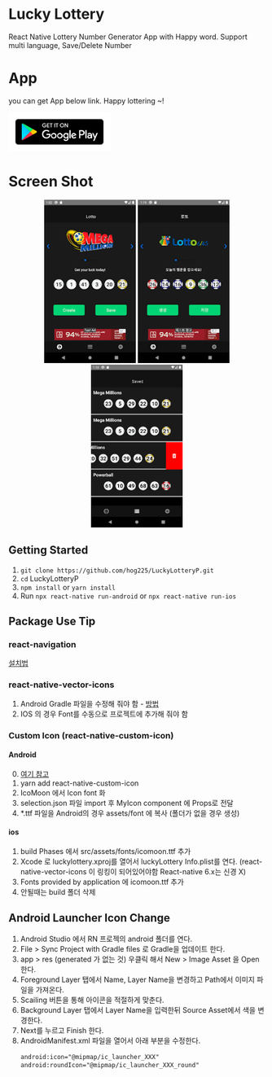 # Lucky Lottery

React Native Lottery Number Generator App with Happy word. Support multi language, Save/Delete Number

# App
you can get App below link. Happy lottering ~!
<p align='left'>
    <a href="https://play.google.com/store/apps/details?id=com.luckylottery">
        <img src="img/en_get.svg" width="200px" height="auto" alt="Google Play"><br/>
    </a>
</p>

# Screen Shot 
<p align='center'>
    <img src="img/1.png" width="180px" height="auto" alt="Main View 1">
    <img src="img/3.png" width="180px" height="auto" alt="Main View 2">
    <img src="img/2.png" width="180px" height="auto" alt="Saved Number">
</p>


## Getting Started

1. `git clone https://github.com/hog225/LuckyLotteryP.git`
2. `cd` LuckyLotteryP
3. `npm install` or `yarn install`
4. Run `npx react-native run-android` or `npx react-native run-ios`

## Package Use Tip

### react-navigation
[설치법](https://reactnavigation.org/docs/en/getting-started.html#installing-dependencies-into-an-expo-managed-project) 

### react-native-vector-icons
1. Android Gradle 파일을 수정해 줘야 함 - [방법](https://github.com/oblador/react-native-vector-icons#android)
2. IOS 의 경우 Font를 수동으로 프로젝트에 추가해 줘야 함

### Custom Icon (react-native-custom-icon)

#### Android
0. [여기 참고](https://freakycoder.com/react-native-library-react-native-custom-icon-1ec0b734d691)
1. yarn add react-native-custom-icon
2. IcoMoon 에서 Icon font 화
3. selection.json 파일 import 후 MyIcon component 에 Props로 전달 
4. *.ttf 파일을 Android의 경우 assets/font 에 복사 (폴더가 없을 경우 생성)
#### ios 
1. build Phases 에서 src/assets/fonts/icomoon.ttf 추가 
2. Xcode 로 luckylottery.xproj를 열어서 luckyLottery Info.plist를 연다. 
(react-native-vector-icons 이 링킹이 되어있어야함 React-native 6.x는 신경 X)
3. Fonts provided by application 에 icomoon.ttf 추가 
4. 안될때는 build 폴더 삭제 

## Android Launcher Icon Change
1. Android Studio 에서 RN 프로젝의 android 폴더를 연다. 
2. File > Sync Project with Gradle files 로 Gradle을 업데이트 한다. 
3. app > res (generated 가 없는 것) 우클릭 해서 New > Image Asset 을 Open 한다. 
4. Foreground Layer 탭에서 Name, Layer Name을 변경하고 Path에서 이미지 파일을 가져온다. 
5. Scailing 버튼을 통해 아이콘을 적절하게 맞춘다. 
6. Background Layer 탭에서 Layer Name을 입력한뒤 Source Asset에서 색을 변경한다. 
7. Next를 누르고 Finish 한다.
8. AndroidManifest.xml 파일을 열어서 아래 부분을 수정한다. 
    ```
    android:icon="@mipmap/ic_launcher_XXX"
    android:roundIcon="@mipmap/ic_launcher_XXX_round"
    ```
